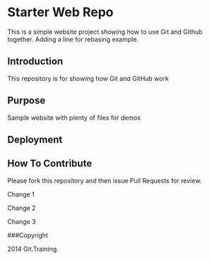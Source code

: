# Starter Web Repo

This is a simple website project showing how to use Git and Github together. Adding a line for rebasing example.

## Introduction

This repository is for showing how Git and GitHub work

## Purpose

Sample website with plenty of files for demos

## Deployment

## How To Contribute

Please fork this repository and then issue Pull Requests for review.

Change 1

Change 2

Change 3

###Copyright

2014 Git.Training.